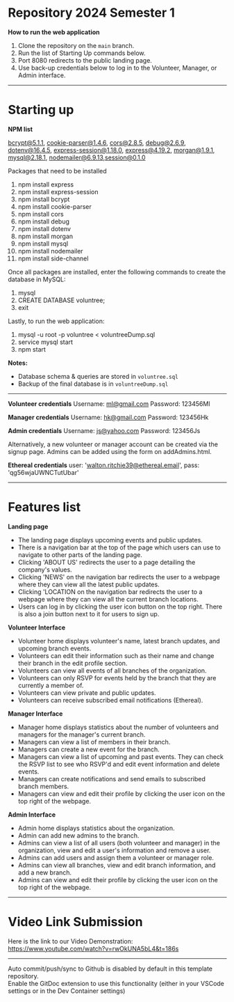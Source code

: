 # Repository 2024 Semester 1

**How to run the web application**
1. Clone the repository on the `main` branch.
2. Run the list of Starting Up commands below.
3. Port 8080 redirects to the public landing page.
4. Use back-up credentials below to log in to the Volunteer, Manager, or Admin interface.

----------------------------------------------------------------
# Starting up
**NPM list**

bcrypt@5.1.1, cookie-parser@1.4.6, cors@2.8.5, debug@2.6.9, dotenv@16.4.5, express-session@1.18.0, express@4.19.2, morgan@1.9.1, mysql@2.18.1, nodemailer@6.9.13,session@0.1.0

Packages that need to be installed
1. npm install express
2. npm install express-session
3. npm install bcrypt
4. npm install cookie-parser
5. npm install cors
6. npm install debug
7. npm install dotenv
8. npm install morgan
9. npm install mysql
10. npm install nodemailer
11. npm install side-channel

Once all packages are installed, enter the following commands to create the database in MySQL:

1. mysql
2. CREATE DATABASE voluntree;
3. exit

Lastly, to run the web application:

1. mysql -u root -p voluntree < voluntreeDump.sql
2. service mysql start  
3. npm start  

**Notes:**
- Database schema & queries are stored in `voluntree.sql`
- Backup of the final database is in `voluntreeDump.sql`

----------------------------------------------------------------
**Volunteer credentials**
Username: ml@gmail.com
Password: 123456Ml

**Manager credentials**
Username: hk@gmail.com 
Password: 123456Hk

**Admin credentials**
Username: js@yahoo.com
Password: 123456Js

Alternatively, a new volunteer or manager account can be created via the signup page. Admins can be added using the form on addAdmins.html.

**Ethereal credentials**
user: 'walton.ritchie39@ethereal.email',
pass: 'qg56wjaUWNCTutUbar'

----------------------------------------------------------------
# Features list
**Landing page**
- The landing page displays upcoming events and public updates.
- There is a navigation bar at the top of the page which users can use to navigate to other parts of the landing page.
- Clicking 'ABOUT US' redirects the user to a page detailing the company's values.
- Clicking 'NEWS' on the navigation bar redirects the user to a webpage where they can view all the latest public updates.
- Clicking 'LOCATION on the navigation bar redirects the user to a webpage where they can view all the current branch locations.
- Users can log in by clicking the user icon button on the top right. There is also a join button next to it for users to sign up.

**Volunteer Interface**
- Volunteer home displays volunteer's name, latest branch updates, and upcoming branch events.
- Volunteers can edit their information such as their name and change their branch in the edit profile section.
- Volunteers can view all events of all branches of the organization.
- Volunteers can only RSVP for events held by the branch that they are currently a member of.
- Volunteers can view private and public updates.
- Volunteers can receive subscribed email notifications (Ethereal).

**Manager Interface**
- Manager home displays statistics about the number of volunteers and managers for the manager's current branch.
- Managers can view a list of members in their branch.
- Managers can create a new event for the branch.
- Managers can view a list of upcoming and past events. They can check the RSVP list to see who RSVP'd and edit event information and delete events.
- Managers can create notifications and send emails to subscribed branch members.
- Managers can view and edit their profile by clicking the user icon on the top right of the webpage.

**Admin Interface**
- Admin home displays statistics about the organization.
- Admin can add new admins to the branch.
- Admins can view a list of all users (both volunteer and manager) in the organization, view and edit a user's information and remove a user.
- Admins can add users and assign them a volunteer or manager role.
- Admins can view all branches, view and edit branch information, and add a new branch.
- Admins can view and edit their profile by clicking the user icon on the top right of the webpage.

----------------------------------------------------------------
# Video Link Submission 

Here is the link to our Video Demonstration: https://www.youtube.com/watch?v=rwOkUNA5bL4&t=186s

----------------------------------------------------------------
Auto commit/push/sync to Github is disabled by default in this template repository.  
Enable the GitDoc extension to use this functionality (either in your VSCode settings or in the Dev Container settings) 
